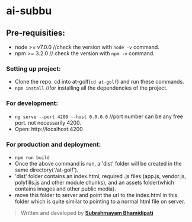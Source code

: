 # ai-subbu

## Pre-requisities: 
* node >= v7.0.0 //check the version with `node -v` command.
* npm >= 3.2.0 // check the version with `npm -v` command.

### Setting up project:
* Clone the repo. cd into at-golf(`cd at-golf`) and run these commands.
* `npm install` //for installing all the dependencies of the project.

### For development: 
* `ng serve --port 4200 --host 0.0.0.0` //port number can be any free port. not necessarily 4200.
* Open: http://localhost:4200

### For production and deployment:
* `npm run build`
* Once the above command is run, a 'dist' folder will be created in the same directory('/at-golf').
* 'dist' folder contains an index.html, required .js files (app.js, vendor.js, polyfills.js and other module chunks), and an assets folder(which contains images and other public media).
* move this folder to server and point the url to the index.html in this folder which is quite similar to pointing to a normal html file on server.

> Written and developed by **[Subrahmayam Bhamidipati](https://github.com/subbu3012/)**


